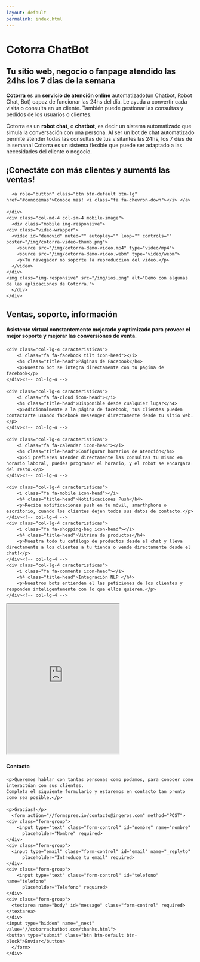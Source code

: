 ```yaml
---
layout: default
permalink: index.html
---
```


  <div class="row blue">
    <div class="col-md-7 col-md-offset-1 col-sm-offset-1 col-sm-7">
      <h1 class="h1index">Cotorra ChatBot</h1>
      <h2 class="h2index">Tu sitio web, negocio o fanpage atendido las 24hs los 7 días de la semana</h2>
      <p><strong>Cotorra</strong> es un <strong>servicio de atención online</strong> automatizado(un Chatbot, Robot Chat, Bot) capaz de funcionar las 24hs del día.
      Le ayuda a convertir cada visita o consulta en un cliente. También puede gestionar las consultas y pedidos de los usuarios o clientes.</p>
      <p>Cotorra es un <strong>robot chat</strong>, o <strong>chatbot</strong>, es decir un sistema automatizado que simula la conversación con una persona.
      Al ser un bot de chat automatizado permite atender todas las consultas de tus visitantes las 24hs, los 7 días de la semana!
      Cotorra es un sistema flexible que puede ser adaptado a las necesidades del cliente o negocio.</p>
      <h2 class="h2index">¡Conectáte con más clientes y aumentá las ventas!</h2>

      <a role="button" class="btn btn-default btn-lg" href="#conocemas">Conoce mas! <i class="fa fa-chevron-down"></i> </a>

    </div>
    <div class="col-md-4 col-sm-4 mobile-image">
      <div class="mobile img-responsive">
	<div class="video-wrapper">
	  <video id="demovid" muted="" autoplay="" loop="" controls="" poster="/img/cotorra-video-thumb.png">
	    <source src="/img/cotorra-demo-video.mp4" type="video/mp4">
	    <source src="/img/cotorra-demo-video.webm" type="video/webm">
	    <p>Tu navegador no soporte la reproduccion del video.</p>
	  </video>
	</div>
	<img class="img-responsive" src="/img/ios.png" alt="Demo con algunas de las aplicaciones de Cotorra.">
      </div>
    </div>
  </div>

  <div class="row lg" id="conocemas">
    <h2 class="generich2">Ventas, soporte, información</h2>
    <h4 class="generich4">Asistente virtual constantemente mejorado y optimizado para proveer el mejor soporte y mejorar las conversiones de venta.</h4>

    <div class="col-lg-4 caracteristicas">
	    <i class="fa fa-facebook tilt icon-head"></i>
	    <h4 class="title-head">Páginas de Facebook</h4>
	    <p>Nuestro bot se integra directamente con tu página de facebook</p>
    </div><!-- col-lg-4 -->

    <div class="col-lg-4 caracteristicas">
	    <i class="fa fa-cloud icon-head"></i>
	    <h4 class="title-head">Disponible desde cualquier lugar</h4>
	    <p>Adicionalmente a la página de facebook, tus clientes pueden contactarte usando facebook messenger directamente desde tu sitio web.</p>
    </div><!-- col-lg-4 -->

    <div class="col-lg-4 caracteristicas">
	    <i class="fa fa-calendar icon-head"></i>
	    <h4 class="title-head">Configurar horarios de atención</h4>
	    <p>Si prefieres atender directamente las consultas tu mismo en horario laboral, puedes programar el horario, y el robot se encargara del resto.</p>
    </div><!-- col-lg-4 -->

    <div class="col-lg-4 caracteristicas">
	    <i class="fa fa-mobile icon-head"></i>
	    <h4 class="title-head">Notificaciones Push</h4>
	    <p>Recibe notificaciones push en tu móvil, smarthphone o escritorio, cuando los clientes dejen todos sus datos de contacto.</p>
    </div><!-- col-lg-4 -->    
    <div class="col-lg-4 caracteristicas">
	    <i class="fa fa-shopping-bag icon-head"></i>
	    <h4 class="title-head">Vitrina de productos</h4>
	    <p>Muestra todo tu catálogo de productos desde el chat y lleva directamente a los clientes a tu tienda o vende directamente desde el chat!</p>
    </div><!-- col-lg-4 -->    
    <div class="col-lg-4 caracteristicas">
	    <i class="fa fa-comments icon-head"></i>
	    <h4 class="title-head">Integración NLP </h4>
	    <p>Nuestros bots entienden el las peticiones de los clientes y responden inteligentemente con lo que ellos quieren.</p>
    </div><!-- col-lg-4 -->
  </div>
  <div class="row blue">
    <div class="col-md-6 col-sm-6">
      <iframe height="400" src="https://www.google.es/maps?t=m&amp;ie=UTF8&amp;ll=-32.936447,-60.7208597&amp;spn=0.025669,0.055747&amp;z=10&amp;output=embed"></iframe>
    </div>
    <div class="col-md-6 col-sm-6" id="contacto">
    <h4>Contacto</h4>

    <p>Queremos hablar con tantas personas como podamos, para conocer como interactúan con sus clientes.  
    Completa el siguiente formulario y estaremos en contacto tan pronto como sea posible.</p>

    <p>Gracias!</p>
      <form action="//formspree.io/contacto@ingeros.com" method="POST">
	<div class="form-group">
	    <input type="text" class="form-control" id="nombre" name="nombre"
		  placeholder="Nombre" required>
	</div>
	<div class="form-group">
	  <input type="email" class="form-control" id="email" name="_replyto"
		  placeholder="Introduce tu email" required>
	</div>
	<div class="form-group">
	    <input type="text" class="form-control" id="telefono" name="telefono"
		  placeholder="Telefono" required>
	</div>
	<div class="form-group">
	  <textarea name="body" id="message" class="form-control" required></textarea>
	</div>
	<input type="hidden" name="_next" value="//cotorrachatbot.com/thanks.html">
	<button type="submit" class="btn btn-default btn-block">Enviar</button>
      </form>
    </div>
  </div>
